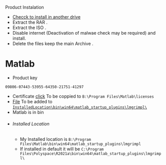 Product Instalation
- [Checck to install in another drive](Install-or-Move-Installed-Apps-to-Another-Drive-on-Windows-10.md)
- Extract the RAR .
- Extract the ISO .
- Disable internet (Deactivation of malwae check may be required) and install.
- Delete the files keep the main Archive .








# Matlab
- Product key 
```
09806-07443-53955-64350-21751-41297
```
- Certificate [click](Resource\license.lic) To be coppied to `B:\Program Files\Matlab\licenses`
- [File](Resource\libmwlmgrimpl.dll) To be added to [`InstalledLocation\bin\win64\matlab_startup_plugins\lmgrimpl\`](#installed-location)
- Matlab is in bin
- ###### Installed Location
    * My Installed location is `B:\Program Files\Matlab\bin\win64\matlab_startup_plugins\lmgrimpl`
    * If installed in default it will be `C:\Program Files\Polyspace\R2021a\bin\win64\matlab_startup_plugins\lmgrimpl\`





